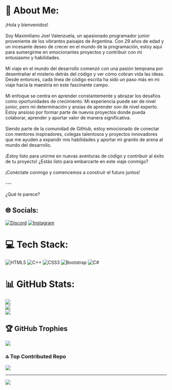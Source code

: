 # 💫 About Me:
¡Hola y bienvenidos!<br><br>Soy Maximiliano Joel Valenzuela, un apasionado programador junior proveniente de los vibrantes paisajes de Argentina. Con 29 años de edad y un incesante deseo de crecer en el mundo de la programación, estoy aquí para sumergirme en emocionantes proyectos y contribuir con mi entusiasmo y habilidades.<br><br>Mi viaje en el mundo del desarrollo comenzó con una pasión temprana por desentrañar el misterio detrás del código y ver cómo cobran vida las ideas. Desde entonces, cada línea de código escrita ha sido un paso más en mi viaje hacia la maestría en este fascinante campo.<br><br>Mi enfoque se centra en aprender constantemente y abrazar los desafíos como oportunidades de crecimiento. Mi experiencia puede ser de nivel junior, pero mi determinación y ansias de aprender son de nivel experto. Estoy ansioso por formar parte de nuevos proyectos donde pueda colaborar, aprender y aportar valor de manera significativa.<br><br>Siendo parte de la comunidad de GitHub, estoy emocionado de conectar con mentores inspiradores, colegas talentosos y proyectos innovadores que me ayuden a expandir mis habilidades y aportar mi granito de arena al mundo del desarrollo.<br><br>¡Estoy listo para unirme en nuevas aventuras de código y contribuir al éxito de tu proyecto! ¿Estás listo para embarcarte en este viaje conmigo?<br><br>¡Conéctate conmigo y comencemos a construir el futuro juntos!<br><br>---<br><br>¿Qué te parece?


## 🌐 Socials:
[![Discord](https://img.shields.io/badge/Discord-%237289DA.svg?logo=discord&logoColor=white)](https://discord.gg/Duomaxwhell) [![Instagram](https://img.shields.io/badge/Instagram-%23E4405F.svg?logo=Instagram&logoColor=white)](https://instagram.com/Duomaxwhell) 

# 💻 Tech Stack:
![HTML5](https://img.shields.io/badge/html5-%23E34F26.svg?style=for-the-badge&logo=html5&logoColor=white) ![C++](https://img.shields.io/badge/c++-%2300599C.svg?style=for-the-badge&logo=c%2B%2B&logoColor=white) ![CSS3](https://img.shields.io/badge/css3-%231572B6.svg?style=for-the-badge&logo=css3&logoColor=white) ![Bootstrap](https://img.shields.io/badge/bootstrap-%238511FA.svg?style=for-the-badge&logo=bootstrap&logoColor=white) ![C#](https://img.shields.io/badge/c%23-%23239120.svg?style=for-the-badge&logo=csharp&logoColor=white)
# 📊 GitHub Stats:
![](https://github-readme-stats.vercel.app/api?username=MaxiValenzuela&theme=nightowl&hide_border=false&include_all_commits=false&count_private=false)<br/>
![](https://github-readme-streak-stats.herokuapp.com/?user=MaxiValenzuela&theme=nightowl&hide_border=false)<br/>
![](https://github-readme-stats.vercel.app/api/top-langs/?username=MaxiValenzuela&theme=nightowl&hide_border=false&include_all_commits=false&count_private=false&layout=compact)

## 🏆 GitHub Trophies
![](https://github-profile-trophy.vercel.app/?username=MaxiValenzuela&theme=tokyonight&no-frame=false&no-bg=true&margin-w=4)

### 🔝 Top Contributed Repo
![](https://github-contributor-stats.vercel.app/api?username=MaxiValenzuela&limit=5&theme=dark&combine_all_yearly_contributions=true)

---
[![](https://visitcount.itsvg.in/api?id=MaxiValenzuela&icon=0&color=0)](https://visitcount.itsvg.in)

<!-- Proudly created with GPRM ( https://gprm.itsvg.in ) -->
